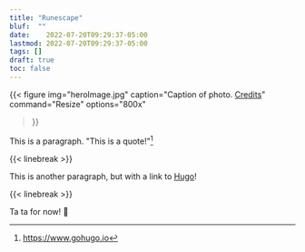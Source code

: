 ```yaml
---
title: "Runescape"
bluf:  ""
date:    2022-07-20T09:29:37-05:00
lastmod: 2022-07-20T09:29:37-05:00
tags: []
draft: true
toc: false
---
```


{{< figure
img="heroImage.jpg"
caption="Caption of photo. [Credits](https://gohugo.io)"
command="Resize"
options="800x"
>}}

This is a paragraph. "This is a quote!"[^1]

{{< linebreak >}}

This is another paragraph, but with a link to [Hugo][hugo]!

{{< linebreak >}}

Ta ta for now! 👋

[^1]: https://www.gohugo.io

[hugo]: https://www.gohugo.io
